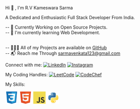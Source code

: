 Hi 👋 , I'm R.V Kameswara Sarma

A Dedicated and Enthusiastic Full Stack Developer From India.
<p>
-- 🔭 Currently Working on Open Source Projects. <br>
-- 🌱 I'm currently learning Web Development.    <br> <br>
  
-- 👨🏻‍💻 All of my Projects are available on [GitHub](https://github.com/KameswaraSarma9) <br>
-- 📬 Reach me Through [sarmavenkata123@gmail.com](sarmavenkata123@gmail.com)

Connect with me:
[![LinkedIn](https://img.shields.io/badge/LinkedIn-blue)](https://www.linkedin.com/in/kameswarasarma/)
[![Instagram](https://img.shields.io/badge/Instagram-pink)](https://www.instagram.com/ikameswarasarma/)

My Coding Handles:
[![LeetCode](https://img.shields.io/badge/-LeetCode-ff8c00?style=flat&labelColor=ff8c00&logo=LeetCode&logoColor=white)](https://leetcode.com/u/sarmavenkata123/) 
[![CodeChef](https://img.shields.io/badge/-CodeChef-5B4638?style=flat&logo=codechef&logoColor=white)](https://www.codechef.com/users/kameswarasarma)

My Skills:
<p align="left"> 
  <img src="https://raw.githubusercontent.com/devicons/devicon/master/icons/css3/css3-original.svg" alt="CSS3" width="40" height="40"/> 
  <img src="https://raw.githubusercontent.com/devicons/devicon/master/icons/html5/html5-original.svg" alt="HTML5" width="40" height="40"/> 
  <img src="https://raw.githubusercontent.com/devicons/devicon/master/icons/javascript/javascript-original.svg" alt="JavaScript" width="40" height="40"/> 
  <img src="https://raw.githubusercontent.com/devicons/devicon/master/icons/python/python-original.svg" alt="Python" width="40" height="40"/> 
</p>
